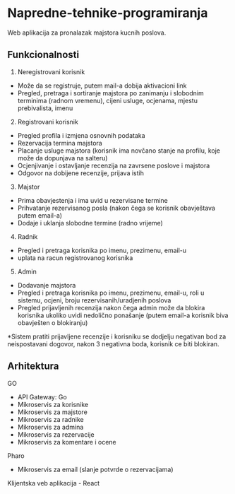 # Napredne-tehnike-programiranja
Web aplikacija za pronalazak majstora kucnih poslova. 

## Funkcionalnosti

1. Neregistrovani korisnik
- Može da se registruje, putem mail-a dobija aktivacioni link
- Pregled, pretraga i sortiranje majstora po zanimanju i slobodnim terminima (radnom vremenu), cijeni usluge, ocjenama, mjestu prebivalista, imenu 

2. Registrovani korisnik
- Pregled profila i izmjena osnovnih podataka
- Rezervacija termina majstora
- Placanje usluge majstora (korisnik ima novčano stanje na profilu, koje može da dopunjava na salteru)
- Ocjenjivanje i ostavljanje recenzija na zavrsene poslove i majstora
- Odgovor na dobijene recenzije, prijava istih

3. Majstor
- Prima obavjestenja i ima uvid u rezervisane termine 
- Prihvatanje rezervisanog posla (nakon čega se korisnik obavještava putem email-a)
- Dodaje i uklanja slobodne termine (radno vrijeme)

4. Radnik
- Pregled i pretraga korisnika po imenu, prezimenu, email-u
- uplata na racun registrovanog korisnika

5. Admin
- Dodavanje majstora
- Pregled i pretraga korisnika po imenu, prezimenu, email-u, roli u sistemu, ocjeni, broju rezervisanih/uradjenih poslova 
- Pregled prijavljenih recenzija nakon čega admin može da blokira korisnika ukoliko uvidi nedolično ponašanje (putem email-a korisnik biva obavješten o blokiranju)

*Sistem pratiti prijavljene recenzije i korisniku se dodjelju negativan bod za neispostavani dogovor, nakon 3 negativna boda, korisnik ce biti blokiran.

## Arhitektura 

GO
- API Gateway: Go
- Mikroservis za korisnike
- Mikroservis za majstore
- Mikroservis za radnike
- Mikroservis za admina
- Mikroservis za rezervacije
- Mikroservis za komentare i ocene 

Pharo
- Mikroservis za email (slanje potvrde o rezervacijama)

Klijentska veb aplikacija - React
